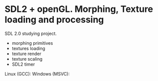 # SDL2 + openGL. Morphing, Texture loading and processing

SDL 2.0 studying project.
- morphing primitives 
- textures loading
- texture render
- texture scaling
- SDL2 timer

Linux (GCC): 
Windows (MSVC): 
